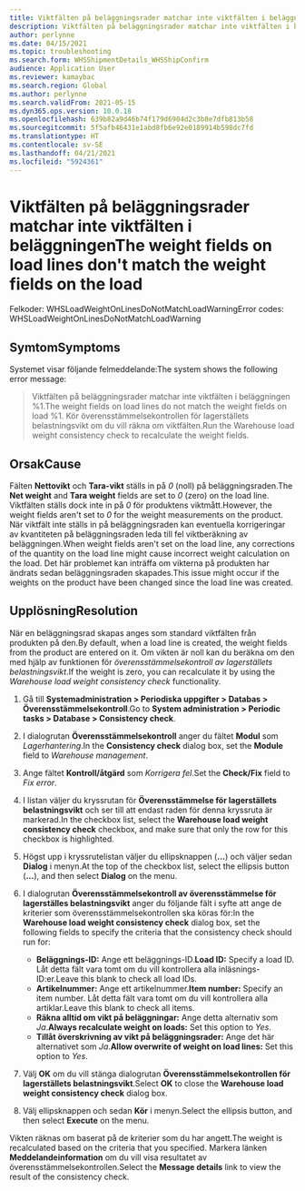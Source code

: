 ```yaml
---
title: Viktfälten på beläggningsrader matchar inte viktfälten i beläggningen
description: Viktfälten på beläggningsrader matchar inte viktfälten i beläggningen
author: perlynne
ms.date: 04/15/2021
ms.topic: troubleshooting
ms.search.form: WHSShipmentDetails_WHSShipConfirm
audience: Application User
ms.reviewer: kamaybac
ms.search.region: Global
ms.author: perlynne
ms.search.validFrom: 2021-05-15
ms.dyn365.ops.version: 10.0.18
ms.openlocfilehash: 639b82a9d46b74f179d6904d2c3b8e7dfb813b58
ms.sourcegitcommit: 5f5afb46431e1abd8fb6e92e0189914b598dc7fd
ms.translationtype: HT
ms.contentlocale: sv-SE
ms.lasthandoff: 04/21/2021
ms.locfileid: "5924361"
---
```

# <a name="the-weight-fields-on-load-lines-dont-match-the-weight-fields-on-the-load"></a><span data-ttu-id="2f8cc-103">Viktfälten på beläggningsrader matchar inte viktfälten i beläggningen</span><span class="sxs-lookup"><span data-stu-id="2f8cc-103">The weight fields on load lines don't match the weight fields on the load</span></span>

<span data-ttu-id="2f8cc-104">Felkoder: WHSLoadWeightOnLinesDoNotMatchLoadWarning</span><span class="sxs-lookup"><span data-stu-id="2f8cc-104">Error codes: WHSLoadWeightOnLinesDoNotMatchLoadWarning</span></span>

## <a name="symptoms"></a><span data-ttu-id="2f8cc-105">Symtom</span><span class="sxs-lookup"><span data-stu-id="2f8cc-105">Symptoms</span></span>

<span data-ttu-id="2f8cc-106">Systemet visar följande felmeddelande:</span><span class="sxs-lookup"><span data-stu-id="2f8cc-106">The system shows the following error message:</span></span>

> <span data-ttu-id="2f8cc-107">Viktfälten på beläggningsrader matchar inte viktfälten i beläggningen %1.</span><span class="sxs-lookup"><span data-stu-id="2f8cc-107">The weight fields on load lines do not match the weight fields on load %1.</span></span> <span data-ttu-id="2f8cc-108">Kör överensstämmelsekontrollen för lagerställets belastningsvikt om du vill räkna om viktfälten.</span><span class="sxs-lookup"><span data-stu-id="2f8cc-108">Run the Warehouse load weight consistency check to recalculate the weight fields.</span></span>

## <a name="cause"></a><span data-ttu-id="2f8cc-109">Orsak</span><span class="sxs-lookup"><span data-stu-id="2f8cc-109">Cause</span></span>

<span data-ttu-id="2f8cc-110">Fälten **Nettovikt** och **Tara-vikt** ställs in på *0* (noll) på beläggningsraden.</span><span class="sxs-lookup"><span data-stu-id="2f8cc-110">The **Net weight** and **Tara weight** fields are set to *0* (zero) on the load line.</span></span> <span data-ttu-id="2f8cc-111">Viktfälten ställs dock inte in på *0* för produktens viktmått.</span><span class="sxs-lookup"><span data-stu-id="2f8cc-111">However, the weight fields aren't set to *0* for the weight measurements on the product.</span></span> <span data-ttu-id="2f8cc-112">När viktfält inte ställs in på beläggningsraden kan eventuella korrigeringar av kvantiteten på beläggningsraden leda till fel viktberäkning av beläggningen.</span><span class="sxs-lookup"><span data-stu-id="2f8cc-112">When weight fields aren't set on the load line, any corrections of the quantity on the load line might cause incorrect weight calculation on the load.</span></span> <span data-ttu-id="2f8cc-113">Det här problemet kan inträffa om vikterna på produkten har ändrats sedan beläggningsraden skapades.</span><span class="sxs-lookup"><span data-stu-id="2f8cc-113">This issue might occur if the weights on the product have been changed since the load line was created.</span></span>

## <a name="resolution"></a><span data-ttu-id="2f8cc-114">Upplösning</span><span class="sxs-lookup"><span data-stu-id="2f8cc-114">Resolution</span></span>

<span data-ttu-id="2f8cc-115">När en beläggningsrad skapas anges som standard viktfälten från produkten på den.</span><span class="sxs-lookup"><span data-stu-id="2f8cc-115">By default, when a load line is created, the weight fields from the product are entered on it.</span></span> <span data-ttu-id="2f8cc-116">Om vikten är noll kan du beräkna om den med hjälp av funktionen för *överensstämmelsekontroll av lagerställets belastningsvikt*.</span><span class="sxs-lookup"><span data-stu-id="2f8cc-116">If the weight is zero, you can recalculate it by using the *Warehouse load weight consistency check* functionality.</span></span>

1. <span data-ttu-id="2f8cc-117">Gå till **Systemadministration \> Periodiska uppgifter \> Databas \> Överensstämmelsekontroll**.</span><span class="sxs-lookup"><span data-stu-id="2f8cc-117">Go to **System administration \> Periodic tasks \> Database \> Consistency check**.</span></span>
1. <span data-ttu-id="2f8cc-118">I dialogrutan **Överensstämmelsekontroll** anger du fältet **Modul** som *Lagerhantering*.</span><span class="sxs-lookup"><span data-stu-id="2f8cc-118">In the **Consistency check** dialog box, set the **Module** field to *Warehouse management*.</span></span>
1. <span data-ttu-id="2f8cc-119">Ange fältet **Kontroll/åtgärd** som *Korrigera fel*.</span><span class="sxs-lookup"><span data-stu-id="2f8cc-119">Set the **Check/Fix** field to *Fix error*.</span></span>
1. <span data-ttu-id="2f8cc-120">I listan väljer du kryssrutan för **Överensstämmelse för lagerställets belastningsvikt** och ser till att endast raden för denna kryssruta är markerad.</span><span class="sxs-lookup"><span data-stu-id="2f8cc-120">In the checkbox list, select the **Warehouse load weight consistency check** checkbox, and make sure that only the row for this checkbox is highlighted.</span></span>
1. <span data-ttu-id="2f8cc-121">Högst upp i kryssrutelistan väljer du ellipsknappen (**...**) och väljer sedan **Dialog** i menyn.</span><span class="sxs-lookup"><span data-stu-id="2f8cc-121">At the top of the checkbox list, select the ellipsis button (**...**), and then select **Dialog** on the menu.</span></span>
1. <span data-ttu-id="2f8cc-122">I dialogrutan **Överensstämmelsekontroll av överensstämmelse för lagerställes belastningsvikt** anger du följande fält i syfte att ange de kriterier som överensstämmelsekontrollen ska köras för:</span><span class="sxs-lookup"><span data-stu-id="2f8cc-122">In the **Warehouse load weight consistency check** dialog box, set the following fields to specify the criteria that the consistency check should run for:</span></span>

    - <span data-ttu-id="2f8cc-123">**Beläggnings-ID:** Ange ett beläggnings-ID.</span><span class="sxs-lookup"><span data-stu-id="2f8cc-123">**Load ID:** Specify a load ID.</span></span> <span data-ttu-id="2f8cc-124">Låt detta fält vara tomt om du vill kontrollera alla inläsnings-ID:er.</span><span class="sxs-lookup"><span data-stu-id="2f8cc-124">Leave this blank to check all load IDs.</span></span>
    - <span data-ttu-id="2f8cc-125">**Artikelnummer:** Ange ett artikelnummer.</span><span class="sxs-lookup"><span data-stu-id="2f8cc-125">**Item number:** Specify an item number.</span></span> <span data-ttu-id="2f8cc-126">Låt detta fält vara tomt om du vill kontrollera alla artiklar.</span><span class="sxs-lookup"><span data-stu-id="2f8cc-126">Leave this blank to check all items.</span></span>
    - <span data-ttu-id="2f8cc-127">**Räkna alltid om vikt på beläggningar:** Ange detta alternativ som *Ja*.</span><span class="sxs-lookup"><span data-stu-id="2f8cc-127">**Always recalculate weight on loads:** Set this option to *Yes*.</span></span>
    - <span data-ttu-id="2f8cc-128">**Tillåt överskrivning av vikt på beläggningsrader:** Ange det här alternativet som *Ja*.</span><span class="sxs-lookup"><span data-stu-id="2f8cc-128">**Allow overwrite of weight on load lines:** Set this option to *Yes*.</span></span>

1. <span data-ttu-id="2f8cc-129">Välj **OK** om du vill stänga dialogrutan **Överensstämmelsekontrollen för lagerställets belastningsvikt**.</span><span class="sxs-lookup"><span data-stu-id="2f8cc-129">Select **OK** to close the **Warehouse load weight consistency check** dialog box.</span></span>
1. <span data-ttu-id="2f8cc-130">Välj ellipsknappen och sedan **Kör** i menyn.</span><span class="sxs-lookup"><span data-stu-id="2f8cc-130">Select the ellipsis button, and then select **Execute** on the menu.</span></span>

<span data-ttu-id="2f8cc-131">Vikten räknas om baserat på de kriterier som du har angett.</span><span class="sxs-lookup"><span data-stu-id="2f8cc-131">The weight is recalculated based on the criteria that you specified.</span></span> <span data-ttu-id="2f8cc-132">Markera länken **Meddelandeinformation** om du vill visa resultatet av överensstämmelsekontrollen.</span><span class="sxs-lookup"><span data-stu-id="2f8cc-132">Select the **Message details** link to view the result of the consistency check.</span></span>
